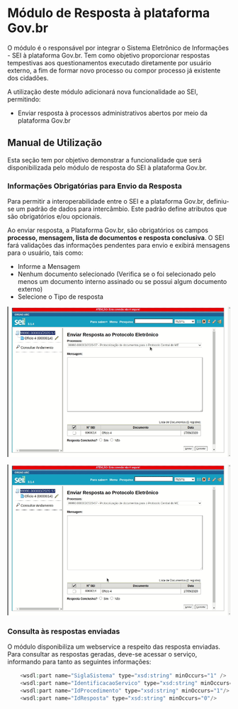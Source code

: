 # Módulo de Resposta à plataforma Gov.br

O módulo é o responsável por integrar o Sistema Eletrônico de Informações - SEI à plataforma Gov.br. Tem como objetivo proporcionar respostas tempestivas aos questionamentos executado diretamente por usuário externo, a fim de formar novo processo ou compor processo já existente dos cidadões.


A utilização deste módulo adicionará nova funcionalidade ao SEI, permitindo:
 - Enviar resposta à processos administrativos abertos por meio da plataforma Gov.br

## Manual de Utilização

Esta seção tem por objetivo demonstrar a funcionalidade que será disponibilizada pelo módulo de resposta do SEI à plataforma Gov.br.

### Informações Obrigatórias para Envio da Resposta

Para permitir a interoperabilidade entre o SEI e a plataforma Gov.br, definiu-se um padrão de dados para intercâmbio. Este padrão define atributos que são obrigatórios e/ou opcionais.

Ao enviar resposta, a Plataforma Gov.br, são obrigatórios os campos **processo, mensagem, lista de documentos e resposta conclusiva**. O SEI fará validações das informações pendentes para envio e exibirá mensagens para o usuário, tais como:

- Informe a Mensagem
- Nenhum documento selecionado (Verifica se o foi selecionado pelo menos um documento interno assinado ou se possui algum documento externo)
- Selecione o Tipo de resposta

![Tela de envio de resposta](imagens/tela_mod_resposta.gif)

![Validação dos Campos obrigatórios no momento do envio da resposta](imagens/mod_resposta_validacoes.gif)

### Consulta às respostas enviadas

O módulo disponibiliza um webservice a respeito das resposta enviadas. Para consultar as respostas geradas, deve-se acessar o serviço, informando para tanto as seguintes informações:

```php
    <wsdl:part name="SiglaSistema" type="xsd:string" minOccurs="1" />
    <wsdl:part name="IdentificacaoServico" type="xsd:string" minOccurs="1"/>
    <wsdl:part name="IdProcedimento" type="xsd:string" minOccurs="1"/>
    <wsdl:part name="IdResposta" type="xsd:string" minOccurs="0"/>
```